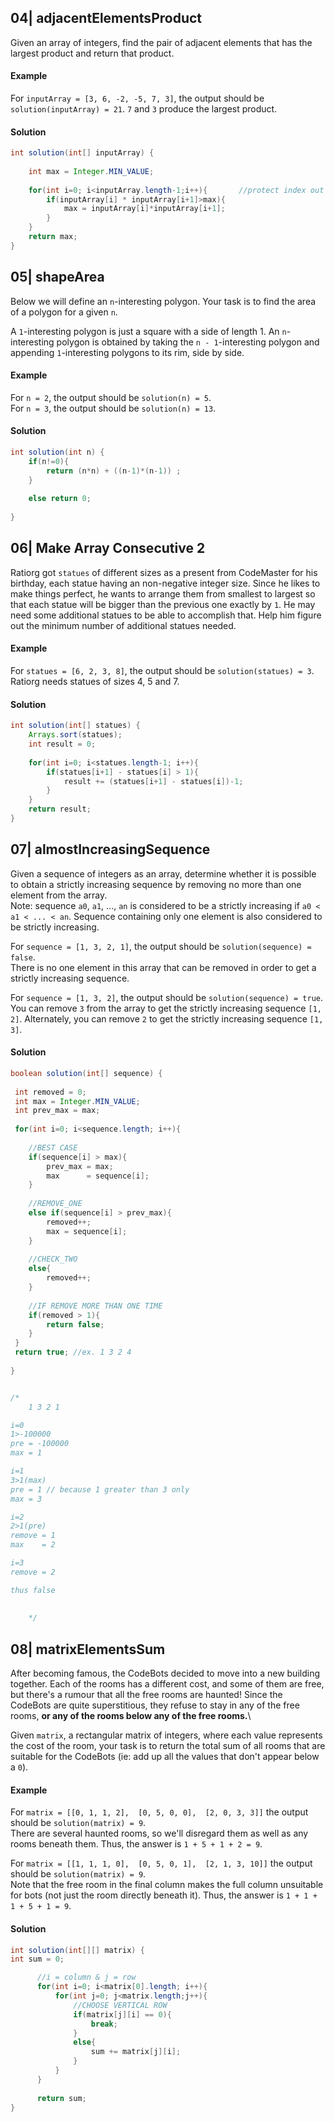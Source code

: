 ## 04| adjacentElementsProduct
Given an array of integers, find the pair of adjacent elements that has the largest product and return that product.

#### Example
For `inputArray = [3, 6, -2, -5, 7, 3]`, the output should be `solution(inputArray) = 21`. `7` and `3` produce the largest product.

#### Solution
```java
int solution(int[] inputArray) {
    
    int max = Integer.MIN_VALUE;
    
    for(int i=0; i<inputArray.length-1;i++){       //protect index out of bound
        if(inputArray[i] * inputArray[i+1]>max){
            max = inputArray[i]*inputArray[i+1];       
        }       
    }
    return max;
}
```

## 05| shapeArea
Below we will define an `n`-interesting polygon. Your task is to find the area of a polygon for a given `n`.

A `1`-interesting polygon is just a square with a side of length 1. An `n`-interesting polygon is obtained by taking the `n - 1`-interesting polygon and appending `1`-interesting polygons to its rim, side by side. 

#### Example
For `n = 2`, the output should be `solution(n) = 5`.\
For `n = 3`, the output should be `solution(n) = 13`.

#### Solution
```java
int solution(int n) {
    if(n!=0){
        return (n*n) + ((n-1)*(n-1)) ; 
    }
    
    else return 0;
     
}
```

## 06| Make Array Consecutive 2
Ratiorg got `statues` of different sizes as a present from CodeMaster for his birthday, each statue having an non-negative integer size. Since he likes to make things perfect, he wants to arrange them from smallest to largest so that each statue will be bigger than the previous one exactly by `1`. He may need some additional statues to be able to accomplish that. Help him figure out the minimum number of additional statues needed.

#### Example
For `statues = [6, 2, 3, 8]`, the output should be `solution(statues) = 3`. Ratiorg needs statues of sizes 4, 5 and 7.

#### Solution
```java
int solution(int[] statues) {
    Arrays.sort(statues); 
    int result = 0;
    
    for(int i=0; i<statues.length-1; i++){
        if(statues[i+1] - statues[i] > 1){
            result += (statues[i+1] - statues[i])-1;
        }
    }
    return result;
}
```

## 07| almostIncreasingSequence
Given a sequence of integers as an array, determine whether it is possible to obtain a strictly increasing sequence by removing no more than one element from the array.\
Note: sequence `a0`, `a1`, ..., `an` is considered to be a strictly increasing if `a0 < a1 < ... < an`. Sequence containing only one element is also considered to be strictly increasing.

For `sequence = [1, 3, 2, 1]`, the output should be `solution(sequence) = false`.\
There is no one element in this array that can be removed in order to get a strictly increasing sequence.

For `sequence = [1, 3, 2]`, the output should be `solution(sequence) = true`.\
You can remove `3` from the array to get the strictly increasing sequence `[1, 2]`. Alternately, you can remove `2` to get the strictly increasing sequence `[1, 3]`.

#### Solution
```java
boolean solution(int[] sequence) {
    
 int removed = 0;
 int max = Integer.MIN_VALUE;
 int prev_max = max;
 
 for(int i=0; i<sequence.length; i++){
    
    //BEST CASE
    if(sequence[i] > max){
        prev_max = max;
        max      = sequence[i];
    }
    
    //REMOVE_ONE
    else if(sequence[i] > prev_max){
        removed++;
        max = sequence[i];
    }
    
    //CHECK_TWO
    else{
        removed++;
    }
    
    //IF REMOVE MORE THAN ONE TIME
    if(removed > 1){
        return false;
    }
 }
 return true; //ex. 1 3 2 4
    
}


/*
    1 3 2 1

i=0
1>-100000
pre = -100000
max = 1

i=1
3>1(max)
pre = 1 // because 1 greater than 3 only
max = 3

i=2
2>1(pre)
remove = 1
max    = 2

i=3
remove = 2

thus false
    
    
    */

```

## 08| matrixElementsSum
After becoming famous, the CodeBots decided to move into a new building together. Each of the rooms has a different cost, and some of them are free, but there's a rumour that all the free rooms are haunted! Since the CodeBots are quite superstitious, they refuse to stay in any of the free rooms, **or any of the rooms below any of the free rooms.**\

Given `matrix`, a rectangular matrix of integers, where each value represents the cost of the room, your task is to return the total sum of all rooms that are suitable for the CodeBots (ie: add up all the values that don't appear below a `0`).

#### Example
For
`matrix = [[0, 1, 1, 2], 
          [0, 5, 0, 0], 
          [2, 0, 3, 3]]`
the output should be `solution(matrix) = 9`.\
There are several haunted rooms, so we'll disregard them as well as any rooms beneath them. Thus, the answer is `1 + 5 + 1 + 2 = 9`.

For
`matrix = [[1, 1, 1, 0], 
          [0, 5, 0, 1], 
          [2, 1, 3, 10]]`
the output should be `solution(matrix) = 9`.\
Note that the free room in the final column makes the full column unsuitable for bots (not just the room directly beneath it). Thus, the answer is `1 + 1 + 1 + 5 + 1 = 9`.

#### Solution
```java
int solution(int[][] matrix) {
int sum = 0;

      //i = column & j = row
      for(int i=0; i<matrix[0].length; i++){     
          for(int j=0; j<matrix.length;j++){
              //CHOOSE VERTICAL ROW
              if(matrix[j][i] == 0){
                  break;
              }
              else{
                  sum += matrix[j][i];
              }
          }
      }
      
      return sum;  
}
```
